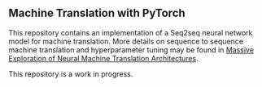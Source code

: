 ## Machine Translation with PyTorch

This repository contains an implementation of a Seq2seq neural network model for machine translation. More details on sequence to sequence machine translation and hyperparameter tuning may be found in [Massive Exploration of Neural Machine Translation Architectures](https://arxiv.org/abs/1703.03906).

This repository is a work in progress. 

<!--
To train our model, clone the repo and run `main.py`:
```
usage: main.py [-h] [--model DIR] [--lr N] [--hs N] [--nlayers N] [--no-wt]
               [--maxnorm N] [--dropout N] [-v N] [--data DATA] [-b N]                                                                       [--bptt N] [--epochs N] [--bigram] [-e] [-p] [--sample SAMPLE]
                                                                                                                              Language Model                                                                                                                
optional arguments:
  -h, --help       show this help message and exit
  --model DIR      path to model
  --lr N           learning rate
  --hs N           size of hidden state                                                                                         --nlayers N      number of layers in rnn                                                                                      --no-wt          disable weight tying in network
  --maxnorm N      maximum gradient norm for clipping
  --dropout N      dropout probability
  -v N             vocab size
  --data DATA      path to data
  -b N             batch size
  --bptt N         backprop though time length (sequence length)
  --epochs N       number of epochs
  --ngram          use ngram language model
  -e, --evaluate   run model only on validation set
  -p, --predict    save predictions on final input data
  --sample SAMPLE  number of sentences to sample
```

For example, we found the following hyperparameters worked well:

``` python main.py -b 128 --bptt 64 --epochs 20 --nlayers 2 ```
-->

<!-- cp .data/iwslt/de-en/train.de-en-full.en .data/iwslt/de-en/train.de-en.en && cp .data/iwslt/de-en/train.de-en-full.de .data/iwslt/de-en/train.de-en.de -->
